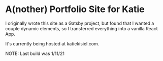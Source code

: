 # A(nother) Portfolio Site for Katie

I originally wrote this site as a Gatsby project, but found that I wanted a couple dynamic elements, so I transferred everything into a vanilla React App. 

It's currently being hosted at katiekisiel.com.

NOTE: Last build was 1/11/21
